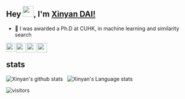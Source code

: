 ## Hey <img src="https://github.com/TheDudeThatCode/TheDudeThatCode/blob/master/Assets/Hi.gif" width="29px">, I'm [Xinyan DAI!](https://appsrv.cse.cuhk.edu.hk/~xydai/) 


- 🔭 I was awarded a Ph.D at CUHK, in machine learning and similarity search


<a href="https://www.linkedin.com/in/xinyan-dai-b546b3130">
  <img align="left" width="24px" src="https://cdn.jsdelivr.net/npm/simple-icons@v3/icons/linkedin.svg"  />
</a>
<a href="https://twitter.com/xinyan_dai">
  <img align="left" width="26px" src="https://cdn.jsdelivr.net/npm/simple-icons@v3/icons/twitter.svg" />
</a>
<a href="mailto:xinyan.dai@outlook.com">
  <img align="left" width="26px" src="https://cdn.jsdelivr.net/npm/simple-icons@v3/icons/microsoftoutlook.svg" />
</a>
<a href="https://scholar.google.com/citations?user=VGZ6InkAAAAJ&hl=en&hl=en">
  <img align="left" width="26px" src="https://cdn.jsdelivr.net/npm/simple-icons@v3/icons/googlescholar.svg" />
</a>
<br />

## stats

![Xinyan's github stats](https://github-readme-stats.vercel.app/api?username=xinyandai&show_icons=true&hide_border=true)&nbsp;&nbsp;
![Xinyan's Language stats](https://github-readme-stats-eight-theta.vercel.app/api/top-langs/?username=xinyandai&layout=compact&langs_count=8&hide_border=true)
<br />

![visitors](https://visitor-badge.laobi.icu/badge?page_id=xinyandai.xinyandai)
